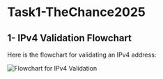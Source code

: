 # Task1-TheChance2025
## 1- IPv4 Validation Flowchart

Here is the flowchart for validating an IPv4 address:

![Flowchart for IPv4 Validation](https://github.com/user-attachments/assets/9a8b09cf-eceb-4a39-9d0f-a9200fbf226a)
